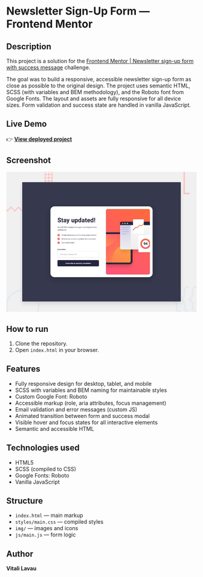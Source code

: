 # Newsletter Sign-Up Form — Frontend Mentor

## Description

This project is a solution for the [Frontend Mentor | Newsletter sign-up form with success message](https://www.frontendmentor.io/challenges/newsletter-signup-form-with-success-message-3FC1AZbNrv) challenge.

The goal was to build a responsive, accessible newsletter sign-up form as close as possible to the original design. The project uses semantic HTML, SCSS (with variables and BEM methodology), and the Roboto font from Google Fonts. The layout and assets are fully responsive for all device sizes. Form validation and success state are handled in vanilla JavaScript.

## Live Demo

👉 **[View deployed project](https://vitali-lavau.github.io/newsletter-sign-up-with-success-message/)**

## Screenshot

![Component preview](./img/preview.jpg)

## How to run

1. Clone the repository.
2. Open `index.html` in your browser.

## Features

* Fully responsive design for desktop, tablet, and mobile
* SCSS with variables and BEM naming for maintainable styles
* Custom Google Font: Roboto
* Accessible markup (role, aria attributes, focus management)
* Email validation and error messages (custom JS)
* Animated transition between form and success modal
* Visible hover and focus states for all interactive elements
* Semantic and accessible HTML

## Technologies used

* HTML5
* SCSS (compiled to CSS)
* Google Fonts: Roboto
* Vanilla JavaScript

## Structure

* `index.html` — main markup
* `styles/main.css` — compiled styles
* `img/` — images and icons
* `js/main.js` — form logic

## Author

**Vitali Lavau**
